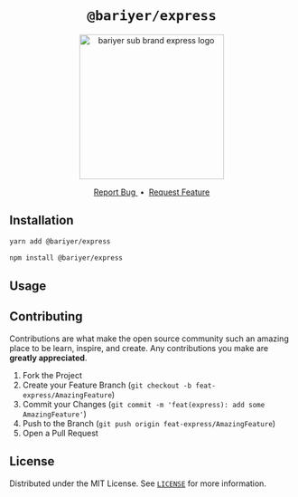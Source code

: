 <h1 align="center"><code>@bariyer/express</code></h1>
<p align="center">
  <img width="256" alt="bariyer sub brand express logo" src="https://user-images.githubusercontent.com/29407019/134476716-61a6cff3-8122-4c45-bb10-669406702d6e.png">
</p>

<p align="center"></p>

<p align="center">
  <a href="https://github.com/Asim-Tahir/bariyer/issues/new?assignees=&labels=Bug,Express&title=[Express] ">
    Report Bug
  </a>
  &nbsp;•&nbsp;
  <a href="https://github.com/Asim-Tahir/bariyer/issues/new?assignees=&labels=Feature,Express&title=[Express] ">
    Request Feature
  </a>
</p>


## Installation

```bash
yarn add @bariyer/express
```
```bash
npm install @bariyer/express
```

## Usage

## Contributing

Contributions are what make the open source community such an amazing place to be learn, inspire, and create. Any contributions you make are **greatly appreciated**.

1. Fork the Project
2. Create your Feature Branch (`git checkout -b feat-express/AmazingFeature`)
3. Commit your Changes (`git commit -m 'feat(express): add some AmazingFeature'`)
4. Push to the Branch (`git push origin feat-express/AmazingFeature`)
5. Open a Pull Request

## License

Distributed under the MIT License. See [`LICENSE`](/LICENSE) for more information.
